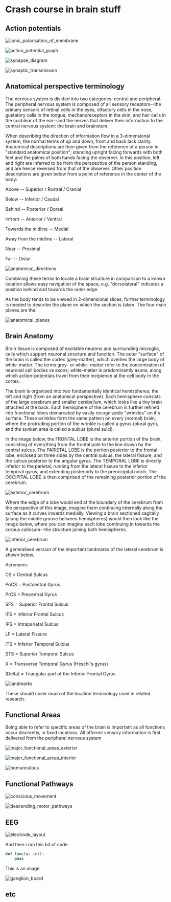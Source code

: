 # Crash course in brain stuff

## Action potentials

![ionic_polarisation_of_membrane](/images/ionic_polarisation_of_membrane.PNG)


![action_potential_graph](/images/action_potential_graph.PNG)


![synapse_diagram](/images/synapse_diagram.PNG)


![synaptic_transmission](/images/Synaptic_transmission.PNG)


## Anatomical perspective terminology

The nervous system is divided into two categories: central and peripheral. The peripheral nervous system is composed of all sensory receptors--the primary sensors of retinal cells in the eyes, olfactory cells in the nose, gustatory cells in the tongue, mechanoreceptors in the skin, and hair cells in the cochlear of the ear--and the nerves that deliver their information to the central nervous system: the brain and brainstem. 

When describing the direction of information flow in a 3-dimensional system, the normal terms of up and down, front and back lack clarity. Anatomical descriptions are then given from the reference of a person in "standard anatomical position"; standing upright facing forwards with both feet and the palms of both hands facing the observer. In this position, left and right are inferred to be from the perspective of the person standing, and are hence reversed from that of the observer. Other position descriptions are given below from a point of reference in the center of the body:

Above -- Superior / Rostral / Cranial

Below -- Inferior / Caudal

Behind -- Posterior / Dorsal

Infront -- Anterior / Ventral

Towards the midline -- Medial

Away from the midline -- Lateral

Near -- Proximal

Far -- Distal

![anatomical_directions](/images/anatomical_directions.png)

Combining these terms to locate a brain structure in comparison to a known location allows easy navigation of the space, e.g. "dorsolateral" indicates a position behind and towards the outer edge.

As the body tends to be viewed in 2-dimensional slices, further terminology is needed to describe the plane on which the section is taken. The four main planes are the:



![anatomical_planes](/images/anatomical_planes.png)

## Brain Anatomy

Brain tissue is composed of excitable neurons and surrounding microglia, cells which support neuronal structure and function. The outer "surface" of the brain is called the cortex (grey-matter), which overlies the large body of white-matter. The terms grey- or white- matter refer to the concentration of neuronal cell bodies vs axons; white-matter is predominantly axons, along which action-potentials travel from their incipience at the cell body in the cortex.

 The brain is organised into two fundamentally identical hemispheres; the left and right (from an anatomical perspective). Each hemisphere consists of the large cerebrum and smaller cerebellum, which looks like a tiny brain attached at the back. Each hemisphere of the cerebrum is further refined into functional lobes demarcated by easily recognizable "wrinkles" on it's surface. These wrinkles form the same pattern on every (normal) brain, where the protruding portion of the wrinkle is called a gyrus (plural gyri), and the sunken area is called a sulcus (plural sulci).

In the image below, the FRONTAL LOBE is the anterior portion of the brain, consisting of everything from the frontal pole to the line drawn by the central sulcus. The PARIETAL LOBE is the portion posterior to the frontal lobe, enclosed on three sides by the central sulcus, the lateral fissure, and the sulcus posterior to the angular gyrus. The TEMPORAL LOBE is directly inferior to the parietal, running from the lateral fissure to the inferior temporal gyrus, and extending posteriorly to the preoccipital notch. The OCCIPITAL LOBE is then comprised of the remaining posterior portion of the cerebrum.

![exterior_cerebrum](/images/exterior_cerebrum.PNG)

Where the edge of a lobe would end at the boundary of the cerebrum from the perspective of this image, imagine them continuing internally along the surface as it curves inwards medially. Viewing a brain sectioned sagitally (along the middle groove between hemispheres) would then look like the image below, where you can imagine each lobe continuing in towards the corpus callosum--the structure joining both hemispheres.

![interior_cerebrum](/images/interior_cerebrum.PNG)

A generalised version of the important landmarks of the lateral cerebrum is shown below.

Acronyms:

CS = Central Sulcus

PoCS = Postcentral Gyrus

PrCS = Precentral Gyrus

SFS = Superior Frontal Sulcus

IFS = Inferior Frontal Sulcus

IPS = Intraparietal Sulcus

LF = Lateral Fissure

ITS = Inferior Temporal Sulcus

STS = Superior Temporal Sulcus

X = Transverse Temporal Gyrus (Heschl's gyrus)

(Delta) = Triangular part of the Inferior Frontal Gyrus

![landmarks](/images/landmarks.PNG)

These should cover much of the location terminology used in related research. 

## Functional Areas

Being able to refer to specific areas of the brain is important as all functions occur discreetly, in fixed locations. All afferent sensory information is first delivered from the peripheral nervous system


![major_functional_areas_exterior](/images/major_functional_areas_exterior.PNG)


![major_functional_areas_interior](/images/major_functional_areas_interior.PNG)


![homunculous](/images/homunculus.PNG)


## Functional Pathways


![conscious_movement](/images/conscious_movement.PNG)


![descending_motor_pathways](/images/descending_motor_pathways.PNG)



## EEG


![electrode_layout](/images/electrode_10_20_placement.png)


And then i ran this bit of code

```python
def func(a: int):
    pass
```

This is an image

![ganglion_board](/images/ganglion_board.png)

## etc